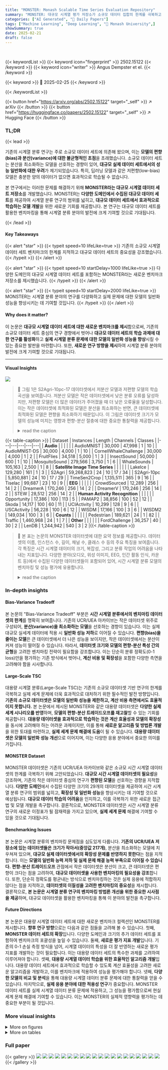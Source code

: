 ```yaml
---
title: "MONSTER: Monash Scalable Time Series Evaluation Repository"
summary: "MONSTER: 대규모 시계열 평가 저장소가 소규모 데이터 집합의 한계를 극복하고 시계열 분류 연구의 새로운 지평을 열었습니다!"
categories: ["AI Generated", "🤗 Daily Papers"]
tags: ["Machine Learning", "Deep Learning", "🏢 Monash University",]
showSummary: true
date: 2025-02-21
draft: false
---
```


<br>

{{< keywordList >}}
{{< keyword icon="fingerprint" >}} 2502.15122 {{< /keyword >}}
{{< keyword icon="writer" >}} Angus Dempster et el. {{< /keyword >}}
 
{{< keyword >}} 🤗 2025-02-25 {{< /keyword >}}
 
{{< /keywordList >}}

{{< button href="https://arxiv.org/abs/2502.15122" target="_self" >}}
↗ arXiv
{{< /button >}}
{{< button href="https://huggingface.co/papers/2502.15122" target="_self" >}}
↗ Hugging Face
{{< /button >}}




### TL;DR


{{< lead >}}

기존의 시계열 분류 연구는 주로 소규모 데이터 세트에 의존해 왔으며, 이는 **모델의 편향(bias)과 분산(variance)에 대한 불균형적인 초점**을 초래했습니다.  소규모 데이터 세트는 분산을 최소화하는 모델을 선호하는 경향이 있어, **대규모 실제 데이터 세트에서의 성능 일반화에 대한 우려**가 제기되었습니다.  특히, 딥러닝 모델과 같은 저편향(low-bias) 모델은 충분한 양의 데이터가 없으면 효과적으로 학습될 수 없습니다. 



본 연구에서는 이러한 문제를 해결하기 위해 **MONSTER라는 대규모 시계열 데이터 세트 저장소**를 개발했습니다. MONSTER는 **다양한 도메인에서 수집된 대규모 데이터 세트**를 제공하여 시계열 분류 연구의 범위를 넓히고, **대규모 데이터 세트에서 효과적으로 학습하는 모델 개발**을 위한 새로운 기회를 제공합니다.  본 연구는 대규모 데이터 세트를 활용한 벤치마킹을 통해 시계열 분류 분야의 발전에 크게 기여할 것으로 기대됩니다.

{{< /lead >}}


#### Key Takeaways

{{< alert "star" >}}
{{< typeit speed=10 lifeLike=true >}} 기존의 소규모 시계열 데이터 세트 벤치마크의 한계를 지적하고 대규모 데이터 세트의 중요성을 강조했습니다. {{< /typeit >}}
{{< /alert >}}

{{< alert "star" >}}
{{< typeit speed=10 startDelay=1000 lifeLike=true >}} 다양한 도메인의 대규모 시계열 데이터 세트를 포함하는 MONSTER라는 새로운 벤치마크 저장소를 제시했습니다. {{< /typeit >}}
{{< /alert >}}

{{< alert "star" >}}
{{< typeit speed=10 startDelay=2000 lifeLike=true >}} MONSTER는 시계열 분류 분야의 연구를 다양화하고 실제 문제에 대한 모델의 일반화 성능을 향상시키는 데 기여할 것입니다. {{< /typeit >}}
{{< /alert >}}

#### Why does it matter?
이 논문은 **대규모 시계열 데이터 세트에 대한 새로운 벤치마크를 제시**함으로써, 기존의 소규모 데이터 세트 중심의 연구 경향에서 벗어나 **대규모 데이터 세트의 학습 과제에 대한 연구를 활성화**하고 **실제 시계열 분류 문제에 대한 모델의 일반화 성능을 향상**시킬 수 있는 중요한 발판을 마련합니다.  또한, **새로운 연구 방향을 제시**하여 시계열 분류 분야의 발전에 크게 기여할 것으로 기대됩니다.

------
#### Visual Insights



![](https://arxiv.org/html/2502.15122/x1.png)

> 🔼 그림 1은 S2Agri-10pc-17 데이터셋에서 저분산 모델과 저편향 모델의 학습 곡선을 보여줍니다. 저분산 모델은 작은 데이터셋에서 낮은 분류 오류를 달성하지만, 저편향 모델은 더 많은 데이터가 주어졌을 때 더 낮은 오류율을 달성합니다. 이는 작은 데이터셋에 최적화된 모델은 분산을 최소화하는 반면, 큰 데이터셋에 최적화된 모델은 편향을 최소화하기 때문입니다. 이 그림은 데이터셋 크기가 모델의 성능에 미치는 영향과 편향-분산 절충에 대한 중요한 통찰력을 제공합니다.
> <details>
> <summary>read the caption</summary>
> Figure 1: Learning curves for a low variance model vs a low bias model on S2Agri-10pc-17.
> </details>





{{< table-caption >}}
| Dataset | Instances | Length | Channels | Classes |
|---|---|---|---|---|
| **Audio** |  |  |  |  |
| AudioMNIST | 30,000 | 47,998 | 1 | 10 |
| AudioMNIST-DS | 30,000 | 4,000 | 1 | 10 |
| CornellWhaleChallenge | 30,000 | 4,000 | 1 | 2 |
| FruitFlies | 34,518 | 5,000 | 1 | 3 |
| InsectSound | 50,000 | 600 | 1 | 10 |
| MosquitoSound | 279,566 | 3,750 | 1 | 6 |
| WhaleSounds | 105,163 | 2,500 | 1 | 8 |
| **Satellite Image Time Series** |  |  |  |  |
| LakeIce | 129,280 | 161 | 1 | 3 |
| S2Agri | 59,268,823 | 24 | 10 | 17 / 34 |
| S2Agri-10pc | 5,850,881 | 24 | 10 | 17 / 29 |
| TimeSen2Crop | 1,135,511 | 365 | 9 | 16 |
| Tiselac | 99,687 | 23 | 10 | 9 |
| **EEG** |  |  |  |  |
| CrowdSourced | 12,289 | 256 | 14 | 2 |
| DreamerA | 170,246 | 256 | 14 | 2 |
| DreamerV | 170,246 | 256 | 14 | 2 |
| STEW | 28,512 | 256 | 14 | 2 |
| **Human Activity Recognition** |  |  |  |  |
| Opportunity | 17,386 | 100 | 113 | 5 |
| PAMAP2 | 38,856 | 100 | 52 | 12 |
| Skoda | 14,117 | 100 | 60 | 11 |
| UCIActivity | 10,299 | 128 | 9 | 6 |
| USCActivity | 56,228 | 100 | 6 | 12 |
| WISDM | 17,166 | 100 | 3 | 6 |
| WISDM2 | 149,034 | 100 | 3 | 6 |
| **Counts** |  |  |  |  |
| Pedestrian | 189,621 | 24 | 1 | 82 |
| Traffic | 1,460,968 | 24 | 1 | 7 |
| **Other** |  |  |  |  |
| FordChallenge | 36,257 | 40 | 30 | 2 |
| LenDB | 1,244,942 | 540 | 3 | 2 |{{< /table-caption >}}

> 🔼 본 표는 논문의 MONSTER 데이터셋에 대한 요약 정보를 제공합니다.  데이터셋의 이름, 인스턴스 수, 길이, 채널 수, 클래스 수 등의 주요 특징을 보여줍니다. 각 특징은 시간 시계열 데이터의 크기, 복잡성, 그리고 분류 작업의 어려움을 나타내는 지표입니다.  다양한 분야(오디오, 위성 이미지, EEG, 인간 활동 인식, 카운트 등)에서 수집된 다양한 데이터셋들이 포함되어 있어, 시간 시계열 분류 모델의 벤치마킹 및 성능 평가에 유용합니다.
> <details>
> <summary>read the caption</summary>
> Table 1: Summary of Monster datasets.
> </details>





### In-depth insights


#### Bias-Variance Tradeoff
본 논문의 "Bias-Variance Tradeoff" 부분은 **시간 시계열 분류에서의 벤치마킹 데이터셋의 한계**를 명확히 보여줍니다. 기존의 UCR/UEA 아카이브는 작은 데이터셋 위주로 구성되어, **분산(variance)을 최소화하는 모델**을 선호하는 경향이 있습니다. 이는 실제 대규모 실세계 데이터에 적용 시 **일반화 성능 저하**로 이어질 수 있습니다.  **편향(bias)을 줄이는 모델**은 큰 데이터셋에서 더 나은 성능을 보이지만, 작은 데이터셋에서는 분산이 커져 성능이 떨어질 수 있습니다. 따라서, **데이터셋 크기와 모델의 편향-분산 특성 간의 균형**을 고려한 벤치마킹 전략이 필요함을 강조합니다.  이는 단순히 분류 정확도(0-1 loss)만을 평가하는 기존 방식에서 벗어나, **계산 비용 및 확장성**을 포함한 다양한 측면을 고려해야 함을 시사합니다.

#### Large-Scale TSC
대용량 시계열 분류(Large-Scale TSC)는 기존의 소규모 데이터셋 기반 연구의 한계를 극복하고 실제 세계 문제에 더욱 효과적으로 대처하기 위한 필수적인 발전 방향입니다. **기존의 소규모 데이터셋은 모델의 일반화 성능을 제한하고, 계산 비용 측면에서도 효율적이지 못합니다.**  본 논문에서 제시된 MONSTER와 같은 대용량 데이터셋은 **다양한 실제 세계 시나리오를 반영**하며, **모델의 편향-분산 트레이드오프를 재고찰**할 수 있는 기회를 제공합니다.  **대용량 데이터셋을 효과적으로 학습하는 것은 계산 효율성과 모델의 확장성**을 동시에 고려해야 하는 어려운 과제이지만, 이를 통해 **새로운 알고리즘 및 방법론 개발**을 위한 토대를 마련하고, **실제 세계 문제 해결에 도움**이 될 수 있습니다.  **대용량 데이터셋은 모델의 일반화 성능 개선**으로 이어지며, 이는 다양한 응용 분야에서 중요한 의미를 가집니다.

#### MONSTER Dataset
MONSTER 데이터셋은 기존의 UCR/UEA 아카이브와 같은 소규모 시간 시계열 데이터셋의 한계를 극복하기 위해 고안되었습니다. **대규모 시간 시계열 데이터셋의 필요성**을 강조하며, 기존의 작은 데이터셋 중심의 연구가 **편향된 모델**을 선호하는 경향을 지적합니다.  **다양한 도메인**에서 수집된 다양한 크기의 29개의  데이터셋을 제공하여 시간 시계열 분류 연구의 범위를 넓히고, **확장성 및 일반화 성능**을 향상시키는 데 기여할 것으로 예상됩니다.  **대규모 데이터 학습의 어려움**을 인지하고,  이를 극복하기 위한 새로운 접근법 및 모델 개발을 촉구합니다.  결론적으로, MONSTER 데이터셋은 시간 시계열 분류 연구의 새로운 이정표가 될 잠재력을 가지고 있으며, **실제 세계 문제** 해결에 기여할 수 있을 것으로 기대됩니다.

#### Benchmarking Issues
본 논문은 시계열 분류의 벤치마킹 문제점을 심도있게 다룹니다. **기존의 UCR/UEA 저장소에 있는 데이터셋들은 크기가 작아서(중앙값 217개)**, 분산을 최소화하는 모델에 치우쳐져 있으며, **대규모 실제 데이터셋에서의 확장성 문제를 반영하지 못한다**는 점을 지적합니다. 이는 **모델의 일반화 능력 저하 및 실제 문제 해결 능력 부족으로 이어질 수 있습니다.**  **편향-분산 트레이드오프** 관점에서 작은 데이터셋은 분산이 크고, 큰 데이터셋은 편향이 크다는 점을 고려하여, **대규모 데이터셋을 사용한 벤치마킹의 필요성을 강조**합니다. 또한, 단순히 정확도를 평균내는 방식으로 벤치마킹하는 것은 실제 응용에 적합하지 않다는 점을 지적하고, **데이터셋의 이질성을 고려한 벤치마킹의 중요성**을 제시합니다.  결론적으로, **본 논문은 시계열 분류 연구의 벤치마킹 방법론 개선을 위한 중요한 시사점을 제공**하며, 대규모 데이터셋을 활용한 벤치마킹을 통해 이 분야의 발전을 촉구합니다.

#### Future Directions
본 논문은 대용량 시계열 데이터 세트에 대한 새로운 벤치마크 컬렉션인 MONSTER를 제시합니다. **향후 연구 방향**으로는 다음과 같은 점들을 고려해 볼 수 있습니다. 첫째, **MONSTER 데이터 세트의 확장**입니다. 다양한 도메인과 크기의 추가 데이터 세트를 포함하여 벤치마크의 포괄성을 높일 수 있습니다. 둘째, **새로운 평가 지표 개발**입니다. 기존의 0-1 손실 측정 방식을 넘어, 시계열 데이터의 특성을 더 잘 반영하는 새로운 평가 지표를 개발하는 것이 필요합니다. 이는 대용량 데이터 세트의 특수한 과제를 고려하여 이루어져야 합니다. 셋째, **대용량 시계열 데이터 학습을 위한 효율적인 알고리즘 개발**입니다. 대용량 데이터 세트에서 효과적으로 학습할 수 있도록 계산 효율성을 고려한 새로운 알고리즘을 개발하고, 이를 벤치마크에 적용하여 성능을 평가해야 합니다. 넷째, **다양한 모델의 비교 및 분석**을 통해 대용량 시계열 데이터 분류 문제에 대한 통찰력을 얻을 수 있습니다. 마지막으로, **실제 응용 분야에 대한 적용성 연구**가 중요합니다. MONSTER 데이터 세트를 실제 시계열 데이터 분류 문제에 적용하고, 그 성능을 평가함으로써 현실 세계 문제 해결에 기여할 수 있습니다.  이는 MONSTER의 실제적 영향력을 평가하는 데 중요한 부분이 될 것입니다.


### More visual insights

<details>
<summary>More on figures
</summary>


![](https://arxiv.org/html/2502.15122/x2.png)

> 🔼 그림 2는 논문의 3.1절 '오디오' 섹션에 포함된 다양한 오디오 데이터셋의 클래스 분포를 보여줍니다. 각 데이터셋은 여러 클래스로 구성되며, 각 막대의 높이는 해당 클래스에 속한 샘플의 수를 나타냅니다. 이 그림은 각 오디오 데이터셋에서 클래스가 어떻게 분포되어 있는지를 시각적으로 보여주어, 데이터 불균형 여부와 같은 중요한 정보를 제공합니다. 예를 들어, 'AudioMNIST' 데이터셋은 0부터 9까지의 숫자를 나타내는 10개의 클래스로 구성되고, 각 클래스에 거의 동일한 수의 샘플이 포함되어 있음을 보여줍니다. 반면에 다른 데이터셋의 경우 클래스 불균형이 존재할 수 있습니다.
> <details>
> <summary>read the caption</summary>
> Figure 2: Class distributions for the audio datasets.
> </details>



![](https://arxiv.org/html/2502.15122/x3.png)

> 🔼 그림 3은 논문에서 다루는 위성 데이터셋의 클래스 분포를 보여줍니다.  각 데이터셋(LakeIce, S2Agri-10pc-17, S2Agri-10pc-34, S2Agri-17, S2Agri-34, TimeSen2Crop, Tiselac)에 대해 각 클래스에 속한 샘플의 수를 시각적으로 나타내어, 데이터셋별 클래스 불균형 정도를 파악하는 데 도움을 줍니다. 이는 시간 순서 데이터 분류 작업의 성능 평가 및 모델 비교에 중요한 정보를 제공합니다.
> <details>
> <summary>read the caption</summary>
> Figure 3: Class distributions for the satellite datasets.
> </details>



![](https://arxiv.org/html/2502.15122/x4.png)

> 🔼 그림 4는 S2Agri 데이터셋에 사용된 Sentinel-2 타일의 위치를 보여주는 프랑스 지도입니다. 이 이미지는 프랑스의 12,100 평방 킬로미터 지역을 보여주는 Sentinel-2 데이터 타일(T31TFM)을 보여줍니다. 이 타일에는 2017년 1월부터 10월 사이에 관측된 길이 24의 시간 시계열이 포함되어 있으며, 다양한 작물 유형과 지형 조건이 있습니다. 원래 S2Agri 데이터셋은 구획 기반 처리를 위해 설계되었으며, 각 구획에 대한 데이터가 별도의 파일에 제공됩니다. 하지만 그림에서는 픽셀 기반 처리를 위해 데이터를 재구성하여 59,268,823개의 픽셀을 포함하는 데이터셋을 만들었습니다.
> <details>
> <summary>read the caption</summary>
> Figure 4: Map of France showing the location of the Sentinel-2 tile used in the S2Agri dataset.
> </details>



![](https://arxiv.org/html/2502.15122/extracted/6221458/Figs/TimeSen2Crop_map.png)

> 🔼 이 그림은 오스트리아 지역의 Sentinel-2 타일 위치를 보여줍니다. Sentinel-2는 유럽 우주국(ESA)의 다중 분광 위성으로, 지구 관측을 위한 고해상도 이미지를 제공합니다. 이 그림은 TimeSen2Crop 데이터셋에 대한 설명에서 사용되며, 오스트리아 전역에 걸쳐 있는 15개의 Sentinel-2 타일을 표시하고 있습니다. 각 타일은 고유한 위치를 가지며, TimeSen2Crop 데이터셋의 다양한 농작물 유형에 대한 정보를 담고 있습니다.
> <details>
> <summary>read the caption</summary>
> (a) Map of Austria showing Sentinel-2 Tiles
> </details>



![](https://arxiv.org/html/2502.15122/extracted/6221458/Figs/TimeSen2Crop.png)

> 🔼 이 그림은 TimeSen2Crop 데이터셋에 사용된 Sentinel-2 타일의 클래스 분포를 보여줍니다. 각 타일별로 16개의 클래스에 속하는 샘플의 개수를 시각적으로 나타내어, 데이터셋의 클래스 불균형 정도와 각 타일 간의 클래스 분포 차이를 한눈에 파악할 수 있도록 합니다.  데이터셋의 클래스 불균형은 모델 학습에 영향을 줄 수 있으므로, 이 그림은 모델 개발 및 평가 과정에서 중요한 정보를 제공합니다.
> <details>
> <summary>read the caption</summary>
> (b) Class counts by Sentinel-2 Tile
> </details>



![](https://arxiv.org/html/2502.15122/extracted/6221458/Figs/Tiselac_map.jpeg)

> 🔼 그림 5는 TimeSen2Crop 데이터셋에 사용된 Sentinel-2 타일의 위치와 각 클래스의 개수를 보여줍니다. (a)는 오스트리아 지역의 Sentinel-2 타일 위치를 지도로 표시하고, (b)는 각 타일별 클래스별 데이터 개수를 막대 그래프로 나타냅니다. 이 그림은 TimeSen2Crop 데이터셋의 공간적 분포와 클래스 불균형 정도를 이해하는 데 도움을 줍니다.
> <details>
> <summary>read the caption</summary>
> Figure 5: Location of Sentinel-2 tiles and class counts for the TimeSen2Crop dataset
> </details>



![](https://arxiv.org/html/2502.15122/extracted/6221458/Figs/Tiselac_counts.png)

> 🔼 그림 (a)는 프랑스령 레위니옹 섬의 지도와 5개의 교차 검증(cross-validation) 폴드의 데이터 분포를 보여줍니다. 각 폴드는 섬의 특정 영역에 해당하는 픽셀들을 포함하고 있으며, 공간적으로 분리되어 있습니다. 이는 훈련된 모델의 일반화 성능을 현실적으로 평가하기 위해 고안된 방법입니다. 즉, 각 폴드의 데이터는 서로 공간적으로 분리되어 있어, 특정 영역에서 학습된 특징이 다른 영역에서도 잘 작동하는지 확인하는 데 도움이 됩니다.
> <details>
> <summary>read the caption</summary>
> (a) Map of Reunion Island and fold data distribution
> </details>



![](https://arxiv.org/html/2502.15122/x5.png)

> 🔼 그림 (b)는 Tiselac 데이터셋에 대한 각 폴드별 레이블 수를 보여줍니다.  각 폴드는 데이터셋의 일부이며, 모델 훈련과 평가에 사용됩니다. 이 그림은 각 클래스(도시 지역, 희소 식생, 기타 건물 지역, 암석과 노출된 토양, 초지, 사탕수수 작물, 기타 작물, 물, 숲)에 속한 샘플의 수를 각 폴드별로 시각적으로 나타냅니다. 이 정보는 데이터셋의 클래스 불균형 정도와 각 폴드의 데이터 분포를 이해하는 데 유용합니다. 데이터셋의 클래스가 폴드에 걸쳐 고르게 분포되어 있는지 또는 특정 클래스가 특정 폴드에 과도하게 집중되어 있는지를 확인할 수 있습니다. 이는 모델의 성능과 일반화 능력에 영향을 미칠 수 있으므로 중요한 정보입니다.
> <details>
> <summary>read the caption</summary>
> (b) Label counts by fold
> </details>



![](https://arxiv.org/html/2502.15122/x6.png)

> 🔼 그림 6은 TiSeLaC 데이터셋에 대한 레이블 분포와 레위니옹 섬의 지도를 보여줍니다. (a)는 OpenStreetMap으로부터 가져온 레위니옹 섬의 지도이며, 샘플 데이터 픽셀은 축척에 맞춰 표시되지 않았습니다. (b)는 5개의 교차 검증 폴드 각각에 대한 레이블 수를 보여주는 막대 그래프입니다. 각 막대의 세로 길이는 해당 폴드에서 각 클래스의 샘플 수를 나타냅니다. 이 그림은 TiSeLaC 데이터셋의 레이블 분포가 균등하지 않고, 공간적으로 분포되어 있음을 보여줍니다.
> <details>
> <summary>read the caption</summary>
> Figure 6: Map of Reunion Island and label counts by fold for the Tiselac dataset. Note (a); Map from Open Street Map, sample data pixels are not to scale.
> </details>



![](https://arxiv.org/html/2502.15122/x7.png)

> 🔼 그림 7은 논문의 3.3절 EEG 데이터셋에 대한 설명 그림입니다. 그림은 CrowdSourced, DreamerA, DreamerV, STEW 네 가지 EEG 데이터셋의 클래스 분포를 보여줍니다. 각 데이터셋에 대해 클래스의 개수와 각 클래스에 속한 데이터의 비율을 시각적으로 나타내어 각 데이터셋의 클래스 불균형 정도를 한눈에 파악할 수 있도록 합니다.  이는 각 데이터셋의 특징을 이해하는 데 중요한 정보를 제공합니다.
> <details>
> <summary>read the caption</summary>
> Figure 7: Class distributions for the EEG datasets.
> </details>



![](https://arxiv.org/html/2502.15122/x8.png)

> 🔼 그림 8은 논문의 HAR(Human Activity Recognition) 데이터셋에 대한 클래스 분포를 보여줍니다. 각 데이터셋(Opportunity, PAMAP2, Skoda, UCIActivity, USCActivity, WISDM, WISDM2)에 대해 각 클래스의 샘플 수를 시각적으로 나타내어 각 데이터셋에서 어떤 활동 클래스가 얼마나 많이 포함되어 있는지 한눈에 파악할 수 있도록 합니다. 이는 데이터 불균형 여부와 각 클래스의 대표성을 판단하는 데 유용한 정보를 제공합니다.
> <details>
> <summary>read the caption</summary>
> Figure 8: Class distributions for the HAR datasets.
> </details>



![](https://arxiv.org/html/2502.15122/x9.png)

> 🔼 그림 9는 PAMAP2 데이터셋에 있는 활동 범주의 분포를 보여줍니다.  원형 차트는 각 활동 범주가 데이터셋에서 차지하는 비율을 시각적으로 나타냅니다.  각 부분은 특정 활동을 나타내고, 그 크기는 해당 활동의 데이터셋 내 샘플 수의 비율에 비례합니다. 이는 PAMAP2 데이터셋의 클래스 불균형 정도를 파악하는 데 도움이 됩니다.
> <details>
> <summary>read the caption</summary>
> Figure 9: Distribution of activity categories for PAMAP2.
> </details>



![](https://arxiv.org/html/2502.15122/x10.png)

> 🔼 그림 10은 Skoda 데이터셋에 대한 활동 범주의 분포를 보여줍니다. Skoda 데이터셋은 자동차 정비 시나리오에서 수행되는 10가지 특정 조작 동작을 포착합니다. 이 데이터셋은 고장 복원력, 센서 수와 관련된 성능 확장성, 전력 성능 관리와 같은 제스처의 여러 측면을 조사하는 것을 목표로 합니다. 데이터셋은 일반적으로 자동차 정비 중에 수행되는 10가지의 고유한 조작 동작으로 구성됩니다. 각 제스처는 70번 기록되었으며, 전체적으로 약 3시간의 기록 시간을 제공합니다. 이를 통해 다양한 시나리오에서의 제스처를 철저하게 분석할 수 있습니다.
> <details>
> <summary>read the caption</summary>
> Figure 10: Distribution of activity categories for Skoda.
> </details>



![](https://arxiv.org/html/2502.15122/x11.png)

> 🔼 그림 11은 USC-HAD 데이터셋의 활동 범주 분포를 보여줍니다.  각 활동의 데이터셋 내 비율을 원형 차트로 시각적으로 표현하여, 어떤 활동에 대한 데이터가 얼마나 풍부한지 한눈에 파악할 수 있도록 합니다. 이는 데이터셋의 균형 여부를 판단하고, 모델 학습 및 평가에 활용할 수 있는 중요한 정보입니다.
> <details>
> <summary>read the caption</summary>
> Figure 11: Distribution of activity categories for USC-HAD.
> </details>



![](https://arxiv.org/html/2502.15122/x12.png)

> 🔼 그림 12는 논문의 3.5절 '계수(Counts)' 섹션에 속한 그림으로, 보행자 수 및 교통량 데이터 세트의 클래스 분포를 보여줍니다.  각 데이터 세트는 시간 경과에 따른 계수를 나타내는 여러 클래스(예: 보행자 수의 시간대별 분포, 교통량의 요일별 분포 등)로 구성됩니다.  이 그림은 각 클래스에 속한 데이터의 개수를 시각적으로 표현하여, 데이터 세트의 클래스 불균형 정도를 파악하는 데 도움을 줍니다.
> <details>
> <summary>read the caption</summary>
> Figure 12: Class distributions for the count datasets.
> </details>



![](https://arxiv.org/html/2502.15122/x13.png)

> 🔼 그림 13은 논문에서 다루는 데이터셋 중 분류되지 않은 데이터셋들의 클래스 분포를 보여줍니다.  각 데이터셋(FordChallenge와 LenDB)의 클래스 개수와 각 클래스에 속한 데이터의 개수를 시각적으로 나타내어, 각 데이터셋 내부의 클래스 불균형 정도를 파악하는 데 도움을 줍니다. 이는 다양한 유형의 시간 시계열 데이터에 대한 모델의 성능을 평가하고 분석하는 데 중요한 정보입니다.
> <details>
> <summary>read the caption</summary>
> Figure 13: Class distributions for the uncategorised datasets.
> </details>



![](https://arxiv.org/html/2502.15122/x14.png)

> 🔼 그림 14는 29개의 MONSTER 데이터셋에 대한 여러 기준 모델의 평균 0-1 손실과 쌍별 차이를 보여주는 다중 비교 행렬입니다. 각 셀은 특정 모델 쌍의 평균 0-1 손실 차이를 나타내며, 양수 값은 첫 번째 모델이 더 나은 성능을 보임을 의미합니다. 행과 열은 각기 다른 모델을 나타내고, 행렬의 대각선은 각 모델의 평균 0-1 손실을 보여줍니다. 이 그림은 다양한 모델들의 상대적 성능을 비교하고, 특정 모델이 다른 모델보다 얼마나 더 나은 성능을 보이는지 정량적으로 보여줍니다.
> <details>
> <summary>read the caption</summary>
> Figure 14: Multi-comparison matrix showing mean 0–​1 loss and pairwise differences.
> </details>



![](https://arxiv.org/html/2502.15122/x15.png)

> 🔼 그림 15는 다양한 범주(오디오, 계수, 뇌파/EEG, HAR, 위성, 기타)별로 각 데이터 세트에 대한 0-1 손실을 보여줍니다. 각 점은 단일 데이터 세트를 나타내고, 가로 막대는 각 범주 내에서 각 분류기의 평균 0-1 손실을 나타냅니다. 이 그림은 일부 범주에서는 다양한 방법의 0-1 손실이 비슷하지만 다른 범주에서는 상당한 차이가 있음을 보여줍니다.
> <details>
> <summary>read the caption</summary>
> Figure 15: 0–​1 loss by category.
> </details>



![](https://arxiv.org/html/2502.15122/x16.png)

> 🔼 그림 16은 ConvTran 모델의 0-1 손실에 대한 쌍별 비교 결과를 보여줍니다. ConvTran 모델의 성능을 다른 여러 기준 모델들(ET, FCN, HInceptionTime, Hydra, Quant, TempCNN)과 비교하여 각 모델의 강점과 약점을 보여줍니다.  각 점은 데이터셋에 대한 결과를 나타내며, 색깔은 어떤 모델이 더 나은 성능을 보였는지 나타냅니다.  이 그림은 ConvTran 모델이 특히 다른 모델들보다 뛰어난 성능을 보이는 데이터셋과, 오히려 다른 모델들이 더 나은 성능을 보이는 데이터셋을 명확하게 보여줍니다. 이를 통해 ConvTran 모델의 장단점 및 다양한 데이터셋에 대한 일반화 성능을 파악하는 데 도움이 됩니다.
> <details>
> <summary>read the caption</summary>
> Figure 16: Pairwise 0–​1 loss for ConvTran.
> </details>



![](https://arxiv.org/html/2502.15122/x17.png)

> 🔼 그림 17은 ConvTran 모델의 쌍별 로그 손실을 보여줍니다.  각 점은 ConvTran과 다른 모델(ET, FCN, HInception, Hydra, Quant, TempCNN) 간의 0-1 손실 차이를 나타냅니다.  x축은 ConvTran의 로그 손실을, y축은 다른 모델의 로그 손실을 나타내며, 각 점의 색상은 어떤 모델과 비교했는지 나타냅니다.  대각선은 두 모델의 로그 손실이 동일한 경우를 나타냅니다. 대각선 위의 점은 ConvTran의 로그 손실이 더 낮음을, 대각선 아래의 점은 다른 모델의 로그 손실이 더 낮음을 의미합니다. 이 그림을 통해 ConvTran 모델의 성능을 다른 모델과 비교하고 강점과 약점을 파악할 수 있습니다. 특히, 어떤 데이터셋에서 ConvTran이 우수한지, 어떤 데이터셋에서 다른 모델이 더 나은지 확인할 수 있습니다.
> <details>
> <summary>read the caption</summary>
> Figure 17: Pairwise log-loss for ConvTran.
> </details>



![](https://arxiv.org/html/2502.15122/x18.png)

> 🔼 그림 18은 ConvTran 모델의 훈련 시간에 대한 쌍별 비교 결과를 보여줍니다.  각 점은 ConvTran과 다른 기준 모델들(ET, FCN, HInceptionTime, Hydra, Quant, TempCNN) 간의 훈련 시간 차이를 나타냅니다.  x축은 ConvTran의 훈련 시간을, y축은 다른 모델의 훈련 시간을 나타내며, 각 점의 위치는 모델 간의 상대적 훈련 시간을 보여줍니다.  점의 색깔은 어떤 모델이 더 빠른 훈련 시간을 보였는지 나타냅니다 (예: 파란색은 ConvTran이 더 빠르고 빨간색은 다른 모델이 더 빠름). 이 그림은 다양한 모델들의 훈련 시간 효율성을 비교하는 데 도움이 됩니다.
> <details>
> <summary>read the caption</summary>
> Figure 18: Pairwise training time for ConvTran.
> </details>



![](https://arxiv.org/html/2502.15122/x19.png)

> 🔼 그림 19는 ET(Extremely Randomised Trees) 분류기의 성능을 다른 기준 모델들과 비교 분석한 결과를 보여줍니다. 각 점은 특정 데이터셋에 대한 ET와 다른 모델의 0-1 손실(분류 오류율)을 나타내며,  x축은 다른 모델의 0-1 손실, y축은 ET의 0-1 손실 값입니다.  각 그래프는 특정 모델(ConvTran, FCN, HInception, Hydra, Quant, TempCNN)과 ET의 성능을 비교 분석한 결과를 보여줍니다.  만약 점이 대각선 위에 있으면 두 모델의 성능이 비슷한 것이고, 대각선 아래에 있으면 ET가 더 나은 성능을 보이는 것이고, 대각선 위에 있으면 다른 모델이 더 나은 성능을 보이는 것입니다. 이 그림을 통해 각 모델의 상대적 강점과 약점을 데이터셋 별로 비교 분석할 수 있습니다. 
> <details>
> <summary>read the caption</summary>
> Figure 19: Pairwise results (0–​1 loss) for ET.
> </details>



![](https://arxiv.org/html/2502.15122/x20.png)

> 🔼 그림 20은 FCN 모델의 쌍별 0-1 손실 결과를 보여줍니다. 각 그래프는 두 모델 간의 0-1 손실을 비교하며, x축은 한 모델의 0-1 손실, y축은 다른 모델의 0-1 손실을 나타냅니다. 각 점은 특정 데이터셋의 결과를 나타내며, 점의 색깔은 어떤 모델이 더 낮은 0-1 손실을 달성했는지 나타냅니다(예: 파란색 점은 ConvTran이 더 낮은 손실을 달성한 경우, 빨간색 점은 그렇지 않은 경우). 이 그림은 FCN 모델의 성능을 다른 모델과 비교하여 분석하는 데 사용됩니다.
> <details>
> <summary>read the caption</summary>
> Figure 20: Pairwise results (0–​1 loss) for FCN.
> </details>



![](https://arxiv.org/html/2502.15122/x21.png)

> 🔼 그림 21은 HInceptionTime 모델의 0-1 손실에 대한 쌍별 결과를 보여줍니다. 각 그래프는 ConvTran과 다른 기준 모델(ET, FCN, Hydra, Quant, TempCNN) 중 하나 간의 쌍별 비교를 보여줍니다. x축은 ConvTran의 0-1 손실을, y축은 다른 모델의 0-1 손실을 나타냅니다. 각 점은 하나의 데이터셋을 나타내며, 점의 위치는 두 모델의 0-1 손실을 비교하여 어떤 모델이 더 좋은 성능을 보이는지 시각적으로 보여줍니다. 대각선은 두 모델의 성능이 동일한 경우를 나타내고, 대각선 위에 있는 점은 ConvTran이 더 낮은 0-1 손실을 기록했음을 나타내고, 대각선 아래에 있는 점은 다른 모델이 더 낮은 0-1 손실을 기록했음을 나타냅니다. 각 그래프의 제목에는 데이터셋의 개수가 표시되어 있습니다. 이 그림은 다양한 시간 시계열 데이터셋에서 HInceptionTime 모델의 성능을 다른 기준 모델과 비교하여 평가하는 데 도움이 됩니다.
> <details>
> <summary>read the caption</summary>
> Figure 21: Pairwise results (0–​1 loss) for HInceptionTime.
> </details>



![](https://arxiv.org/html/2502.15122/x22.png)

> 🔼 그림 22는 Hydra 모델의 0-1 손실에 대한 쌍별 결과를 보여줍니다. 각 그래프는 Hydra 모델과 다른 기준 모델(ConvTran, ET, FCN, HInceptionTime, Quant, TempCNN) 간의 0-1 손실을 비교합니다. 각 점은 특정 데이터셋에 대한 결과를 나타내며, x축은 Hydra 모델의 0-1 손실을, y축은 다른 모델의 0-1 손실을 나타냅니다. 대각선은 두 모델의 0-1 손실이 동일한 경우를 나타냅니다. 대각선 위에 있는 점은 Hydra 모델이 더 낮은 0-1 손실을 달성했음을, 대각선 아래에 있는 점은 다른 모델이 더 낮은 0-1 손실을 달성했음을 의미합니다. 이 그림은 다양한 데이터셋에서 Hydra 모델의 성능을 다른 모델과 비교하여 Hydra 모델의 강점과 약점을 보여줍니다.
> <details>
> <summary>read the caption</summary>
> Figure 22: Pairwise results (0–​1 loss) for Hydra.
> </details>



![](https://arxiv.org/html/2502.15122/x23.png)

> 🔼 그림 23은 Quant 알고리즘의 0-1 손실에 대한 쌍별 결과를 보여줍니다. 각 그래프는 ConvTran, ET, FCN, HInceptionTime, Hydra, 그리고 TempCNN과 Quant의 성능을 비교합니다. 각 점은 특정 데이터셋에서의 두 알고리즘의 0-1 손실 값을 나타내며, x축과 y축은 각각 두 알고리즘의 0-1 손실을 나타냅니다. 대각선은 두 알고리즘의 성능이 동일한 경우를 나타냅니다. 점이 대각선 위에 있으면 Quant가 더 좋은 성능을 보였고, 아래에 있으면 다른 알고리즘이 더 좋은 성능을 보였음을 의미합니다.
> <details>
> <summary>read the caption</summary>
> Figure 23: Pairwise results (0–​1 loss) for Quant.
> </details>



![](https://arxiv.org/html/2502.15122/x24.png)

> 🔼 그림 24는 TempCNN 모델의 0-1 손실에 대한 쌍별 결과를 보여줍니다. 각 그래프는 ConvTran 모델과 다른 기준 모델(ET, FCN, HInceptionTime, HYDRA, Quant) 간의 쌍별 0-1 손실을 비교합니다. x축은 ConvTran 모델의 0-1 손실을, y축은 다른 모델의 0-1 손실을 나타냅니다. 각 점은 개별 데이터셋을 나타내며, 점의 위치는 두 모델의 성능을 비교하여 ConvTran이 더 나은 성능을 보이는 경우(ConvTran is better here) 또는 다른 모델이 더 나은 성능을 보이는 경우(다른 모델 is better here)를 나타냅니다. 이 그림은 ConvTran 모델과 다른 모델의 성능을 데이터셋별로 비교하여 TempCNN 모델의 강점과 약점을 파악하는 데 도움이 됩니다.
> <details>
> <summary>read the caption</summary>
> Figure 24: Pairwise results (0–​1 loss) for TempCNN.
> </details>



![](https://arxiv.org/html/2502.15122/x25.png)

> 🔼 그림 25는 Extremely Randomized Trees(ET) 분류기의 쌍별 로그 손실 결과를 보여줍니다. 각 그래프는 ET와 다른 기준 모델(ConvTran, FCN, HInceptionTime, HYDRA, Quant, TempCNN) 간의 쌍별 비교를 보여줍니다. x축은 ConvTran의 로그 손실을 나타내고 y축은 다른 모델의 로그 손실을 나타냅니다. 각 점은 MONSTER 벤치마크 데이터셋 중 하나의 결과를 나타냅니다. 각 그래프의 제목에는 비교에 사용된 두 모델과 데이터셋의 수가 표시되어 있습니다. 이 그림은 ET 모델의 성능과 다른 모델과의 관계를 시각적으로 비교 분석하는 데 도움이 됩니다.
> <details>
> <summary>read the caption</summary>
> Figure 25: Pairwise results (log-loss) for ET.
> </details>



![](https://arxiv.org/html/2502.15122/x26.png)

> 🔼 그림 26은 FCN 모델의 쌍별 로그 손실 결과를 보여줍니다. 각 그래프는 두 모델의 성능을 비교합니다. x축은 ConvTran의 로그 손실을, y축은 다른 모델(ET, HInception, Hydra, Quant, TempCNN)의 로그 손실을 나타냅니다. 각 점은 데이터셋을 나타내며, 점의 색상은 어떤 모델이 더 낮은 로그 손실을 달성했는지 나타냅니다. 예를 들어, 빨간색 점은 ConvTran이 더 낮은 로그 손실을 달성했음을 의미합니다. 이 그림은 ConvTran과 다른 모델 간의 성능 차이를 시각적으로 비교 분석하는 데 도움을 줍니다. 특히 각 모델 간의 강점과 약점을 데이터셋별로 비교하여 이해하는 데 유용한 정보를 제공합니다.
> <details>
> <summary>read the caption</summary>
> Figure 26: Pairwise results (log-loss) for FCN.
> </details>



![](https://arxiv.org/html/2502.15122/x27.png)

> 🔼 그림 27은 HInceptionTime 모델의 쌍별 로그 손실 결과를 보여줍니다.  각 그래프는 HInceptionTime과 다른 기준 모델(ConvTran, ET, FCN, Hydra, Quant, TempCNN 중 하나) 간의 쌍별 로그 손실 비교를 나타냅니다. 각 점은 특정 데이터셋에 대한 결과를 나타내며, x축은 ConvTran(또는 다른 비교 대상 모델)의 로그 손실, y축은 HInceptionTime의 로그 손실을 나타냅니다.  빨간색 점은 HInceptionTime이 더 낮은 로그 손실을 기록한 데이터셋을, 파란색 점은 비교 대상 모델이 더 낮은 로그 손실을 기록한 데이터셋을 나타냅니다. 이 그림을 통해 HInceptionTime 모델의 성능을 다양한 기준 모델과 비교하여 분석할 수 있습니다. 
> <details>
> <summary>read the caption</summary>
> Figure 27: Pairwise results (log-loss) for HInceptionTime.
> </details>



![](https://arxiv.org/html/2502.15122/x28.png)

> 🔼 그림 28은 Hydra 모델의 쌍별 로그 손실 결과를 보여줍니다. 각 하위 그림은 Hydra 모델과 다른 기준 모델(ConvTran, ET, FCN, HInceptionTime, Quant, TempCNN) 간의 쌍별 로그 손실을 비교합니다. 각 점은 하나의 데이터셋을 나타내며, x축은 기준 모델의 로그 손실, y축은 Hydra 모델의 로그 손실을 나타냅니다. 대각선은 기준 모델과 Hydra 모델의 로그 손실이 같은 경우를 나타냅니다. 점이 대각선 위에 있으면 Hydra 모델의 로그 손실이 더 낮다는 것을, 대각선 아래에 있으면 Hydra 모델의 로그 손실이 더 높다는 것을 의미합니다. 각 하위 그림의 제목은 비교에 사용된 기준 모델과 데이터셋의 유형을 나타냅니다. 이 그림은 Hydra 모델이 특정 데이터셋에서는 다른 모델보다 성능이 우수하지만, 다른 데이터셋에서는 성능이 열등할 수 있음을 보여줍니다.
> <details>
> <summary>read the caption</summary>
> Figure 28: Pairwise results (log-loss) for Hydra.
> </details>



![](https://arxiv.org/html/2502.15122/x29.png)

> 🔼 그림 29는 Quant 알고리즘의 쌍별 비교 결과를 로그 손실(log-loss)을 기준으로 나타낸 그림입니다. 각 점은 특정 데이터셋에 대한 두 알고리즘의 로그 손실 값을 나타내며, x축은 기준 알고리즘(ConvTran, ET, FCN, HInceptionTime, Hydra, TempCNN 중 하나)의 로그 손실, y축은 Quant 알고리즘의 로그 손실을 나타냅니다.  점의 위치는 두 알고리즘의 성능 차이를 보여줍니다. 예를 들어, 점이 y=x 선보다 위에 있다면 Quant가 더 좋은 성능을 보였음을 나타내고, 아래에 있다면 기준 알고리즘이 더 좋은 성능을 보였음을 나타냅니다.  이 그림을 통해 Quant 알고리즘이 다른 알고리즘에 비해 어떤 데이터셋에서는 우수한 성능을, 또 다른 데이터셋에서는 열등한 성능을 보이는지 시각적으로 확인할 수 있습니다.
> <details>
> <summary>read the caption</summary>
> Figure 29: Pairwise results (log-loss) for Quant.
> </details>



![](https://arxiv.org/html/2502.15122/x30.png)

> 🔼 그림 30은 TempCNN 모델에 대한 쌍별 로그 손실 결과를 보여줍니다. 각 그래프는 TempCNN 모델의 로그 손실과 다른 모델(ConvTran, ET, FCN, HInceptionTime, HYDRA, Quant)의 로그 손실을 비교합니다. x축은 TempCNN의 로그 손실을, y축은 다른 모델의 로그 손실을 나타냅니다. 각 점은 특정 데이터셋에 대한 결과를 나타내며, 점의 색깔은 해당 모델이 TempCNN보다 로그 손실이 더 낮은지(파란색), 높은지(빨간색), 비슷한지(회색)를 나타냅니다. 이 그림은 TempCNN 모델의 성능을 다른 모델과 비교하여, TempCNN의 강점과 약점을 데이터셋별로 분석하는 데 도움이 됩니다.
> <details>
> <summary>read the caption</summary>
> Figure 30: Pairwise results (log-loss) for TempCNN.
> </details>



![](https://arxiv.org/html/2502.15122/x31.png)

> 🔼 그림 31은 극도로 무작위화된 트리(ET) 모델을 사용한 훈련 시간에 대한 쌍별 결과를 보여줍니다. 각 그래프는 ET 모델과 다른 기준 모델 간의 훈련 시간을 비교합니다. x축은 다른 모델의 훈련 시간이고 y축은 ET 모델의 훈련 시간입니다. 각 점은 데이터 세트의 폴드를 나타냅니다. 점의 색상은 각 폴드에서 어떤 모델의 훈련 시간이 더 빠른지를 나타냅니다. 이 그림은 ET 모델의 훈련 시간이 다른 모델에 비해 상대적으로 짧은 몇몇 데이터세트가 있지만 다른 데이터세트에서는 비슷하거나 더 긴 경우도 있음을 보여줍니다. 이는 ET 모델이 다른 모델에 비해 항상 더 효율적인 것은 아님을 시사합니다.
> <details>
> <summary>read the caption</summary>
> Figure 31: Pairwise results (training time) for ET.
> </details>



![](https://arxiv.org/html/2502.15122/x32.png)

> 🔼 그림 32는 논문의 4.5절(Pairwise Comparisons)에 있는 그림으로, FCN 모델의 훈련 시간에 대한 쌍별 비교 결과를 보여줍니다.  각 그래프는 ConvTran, ET, HInceptionTime, HYDRA, Quant, TempCNN 등 다른 모델들과 FCN 모델의 훈련 시간을 비교 분석한 결과를 나타냅니다. 각 점은 특정 데이터셋에 대한 훈련 시간을 나타내며, x축은 FCN 모델의 훈련 시간, y축은 다른 모델의 훈련 시간을 나타냅니다.  각 그래프 상단의 텍스트는 어떤 모델이 특정 데이터셋에서 더 빠른 훈련 시간을 보였는지 나타냅니다. 이 그림을 통해 FCN 모델의 훈련 시간이 다른 모델들과 비교하여 얼마나 효율적인지 또는 비효율적인지를 데이터셋 별로 비교 분석할 수 있습니다.
> <details>
> <summary>read the caption</summary>
> Figure 32: Pairwise results (training time) for FCN.
> </details>



![](https://arxiv.org/html/2502.15122/x33.png)

> 🔼 그림 33은 HInceptionTime 모델에 대한 훈련 시간의 쌍별 비교 결과를 보여줍니다.  각 그래프는 ConvTran, ET, FCN, Hydra, Quant, TempCNN 등 다른 모델과의 훈련 시간을 비교합니다.  각 점은 개별 데이터셋에 대한 훈련 시간을 나타내며, x축은 ConvTran의 훈련 시간, y축은 다른 모델의 훈련 시간을 나타냅니다.  각 그래프의 제목에는 비교되는 모델이 명시되어 있습니다.  이 그림을 통해 HInceptionTime 모델의 훈련 시간을 다른 모델들과 비교하여 상대적인 효율성을 파악할 수 있습니다.
> <details>
> <summary>read the caption</summary>
> Figure 33: Pairwise results (training time) for HInceptionTime.
> </details>



![](https://arxiv.org/html/2502.15122/x34.png)

> 🔼 그림 34는 Hydra 모델의 훈련 시간에 대한 쌍대 비교 결과를 보여줍니다. 각 그래프는 Hydra 모델과 다른 기준 모델(ConvTran, ET, FCN, HInceptionTime, Quant, TempCNN) 간의 훈련 시간을 비교합니다. x축은 Hydra 모델의 훈련 시간이고 y축은 다른 모델의 훈련 시간입니다. 각 점은 하나의 데이터셋을 나타내며, 점의 색깔은 어떤 모델이 더 빠른 훈련 시간을 가졌는지 나타냅니다. 예를 들어, 파란색 점은 Hydra 모델의 훈련 시간이 더 빠르다는 것을 의미하고, 빨간색 점은 다른 모델의 훈련 시간이 더 빠르다는 것을 의미합니다. 이 그림은 다양한 데이터셋에서 Hydra 모델의 훈련 시간 성능을 다른 모델들과 비교 분석하는 데 도움이 됩니다.
> <details>
> <summary>read the caption</summary>
> Figure 34: Pairwise results (training time) for Hydra.
> </details>



![](https://arxiv.org/html/2502.15122/x35.png)

> 🔼 그림 35는 Quant 알고리즘의 훈련 시간에 대한 쌍별 비교 결과를 보여줍니다.  각 그래프는 Quant와 다른 베이스라인 모델(ConvTran, ET, FCN, HInceptionTime, Hydra, TempCNN) 간의 훈련 시간을 비교합니다.  x축은 Quant의 훈련 시간을, y축은 다른 모델의 훈련 시간을 나타냅니다. 각 점은 특정 데이터셋에 대한 결과를 나타내며, 점의 위치는 두 모델의 훈련 시간 차이를 보여줍니다.  예를 들어, 점이 대각선 위에 있다면 두 모델의 훈련 시간이 비슷하다는 것을, 대각선 아래에 있다면 Quant가 더 빠르다는 것을, 대각선 위에 있다면 다른 모델이 더 빠르다는 것을 의미합니다. 이 그림을 통해 Quant 알고리즘의 계산 효율성을 다른 모델들과 비교하여 평가할 수 있습니다.
> <details>
> <summary>read the caption</summary>
> Figure 35: Pairwise results (training time) for Quant.
> </details>



![](https://arxiv.org/html/2502.15122/x36.png)

> 🔼 그림 36은 TempCNN 모델에 대한 쌍별 학습 시간 결과를 보여줍니다. 각 하위 그림은 ConvTran, ET, FCN, HInceptionTime, HYDRA, Quant 모델들과 TempCNN 모델의 학습 시간을 비교 분석한 결과를 나타냅니다. x축은 TempCNN 모델의 학습 시간을, y축은 다른 모델들의 학습 시간을 나타내며, 각 점은 특정 데이터셋에 대한 결과를 의미합니다. 색상은 각 모델 별 비교 결과를 나타냅니다. 예를 들어, 파란색 점은 TempCNN 모델이 다른 모델보다 학습 시간이 더 빠른 경우를, 빨간색 점은 TempCNN 모델보다 느린 경우를 의미합니다. 이 그림을 통해 TempCNN 모델의 학습 시간이 다른 모델들과 비교하여 어느 정도 빠르거나 느린지, 그리고 각 데이터셋 별로 어떤 경향성을 보이는지에 대한 정보를 얻을 수 있습니다. 특히, TempCNN 모델이 다른 모델에 비해 상대적으로 빠른 경우와 느린 경우를 명확하게 구분하여 보여주기 때문에, 모델의 학습 시간 효율성을 이해하는데 도움이 됩니다.
> <details>
> <summary>read the caption</summary>
> Figure 36: Pairwise results (training time) for TempCNN.
> </details>



</details>




<details>
<summary>More on tables
</summary>


{{< table-caption >}}
| GPU           | GPU           | GPU           | GPU           | GPU           | CPU           | CPU           |
|---------------|---------------|---------------|---------------|---------------|---------------|---------------|
| Hydra         | ConvTran       | TempCNN        | FCN            | HInception     | ET             | Quant          |
| 47m 44s       | 5d 6h         | 2d 9h         | 2d 12h        | 6d 6h         | 5h 10m        | 20h 10m       |{{< /table-caption >}}
> 🔼 표 2는 논문에서 사용된 여러 머신 러닝 모델들의 총 학습 시간을 보여줍니다. GPU와 CPU를 사용한 모델들의 학습 시간이 각각 표시되어 있으며, 각 데이터셋에 대한 평균 학습 시간을 나타냅니다. 이 표는 다양한 모델들의 계산 효율성을 비교하는 데 도움이 됩니다.
> <details>
> <summary>read the caption</summary>
> Table 2: Total Training Time
> </details>

{{< table-caption >}}
|             | ConvTran                                  | FCN                                       | HInception                               | TempCNN                                 | Hydra†                                   | Quant‡                                  |
| :----------- | :------------------------------------------ | :----------------------------------------- | :---------------------------------------- | :----------------------------------------- | :---------------------------------------- | :---------------------------------------- |
| min          | 27,039 Traffic                             | 264,962 CornellWhale                      | 869,570 CornellWhale                     | 424,649 Tiselac                          | 6,144 FordChallenge                       | 275 CrowdSourced                          |
| max          | 486,941 Opportunity                         | 380,037 Opportunity                       | 1,420,145 Opportunity                    | 786,444,426 AudioMNIST                   | 167,936 Pedestrian                        | 379,112 Traffic                           |{{< /table-caption >}}
> 🔼 표 3은 다양한 시간 시계열 분류 모델의 매개변수 수를 보여줍니다. 각 모델의 최소 및 최대 매개변수 수와 해당 매개변수 수를 가진 데이터 세트가 나열되어 있습니다.  가장 많은 매개변수를 가진 모델과 가장 적은 매개변수를 가진 모델의 비교를 통해, 모델 복잡도와 데이터 세트 크기 사이의 관계를 파악하는 데 도움이 됩니다.
> <details>
> <summary>read the caption</summary>
> Table 3: Number of Parameters
> </details>

</details>




### Full paper

{{< gallery >}}
<img src="paper_images/1.png" class="grid-w50 md:grid-w33 xl:grid-w25" />
<img src="paper_images/2.png" class="grid-w50 md:grid-w33 xl:grid-w25" />
<img src="paper_images/3.png" class="grid-w50 md:grid-w33 xl:grid-w25" />
<img src="paper_images/4.png" class="grid-w50 md:grid-w33 xl:grid-w25" />
<img src="paper_images/5.png" class="grid-w50 md:grid-w33 xl:grid-w25" />
<img src="paper_images/6.png" class="grid-w50 md:grid-w33 xl:grid-w25" />
<img src="paper_images/7.png" class="grid-w50 md:grid-w33 xl:grid-w25" />
<img src="paper_images/8.png" class="grid-w50 md:grid-w33 xl:grid-w25" />
<img src="paper_images/9.png" class="grid-w50 md:grid-w33 xl:grid-w25" />
<img src="paper_images/10.png" class="grid-w50 md:grid-w33 xl:grid-w25" />
<img src="paper_images/11.png" class="grid-w50 md:grid-w33 xl:grid-w25" />
<img src="paper_images/12.png" class="grid-w50 md:grid-w33 xl:grid-w25" />
<img src="paper_images/13.png" class="grid-w50 md:grid-w33 xl:grid-w25" />
<img src="paper_images/14.png" class="grid-w50 md:grid-w33 xl:grid-w25" />
<img src="paper_images/15.png" class="grid-w50 md:grid-w33 xl:grid-w25" />
<img src="paper_images/16.png" class="grid-w50 md:grid-w33 xl:grid-w25" />
<img src="paper_images/17.png" class="grid-w50 md:grid-w33 xl:grid-w25" />
<img src="paper_images/18.png" class="grid-w50 md:grid-w33 xl:grid-w25" />
<img src="paper_images/19.png" class="grid-w50 md:grid-w33 xl:grid-w25" />
<img src="paper_images/20.png" class="grid-w50 md:grid-w33 xl:grid-w25" />
{{< /gallery >}}